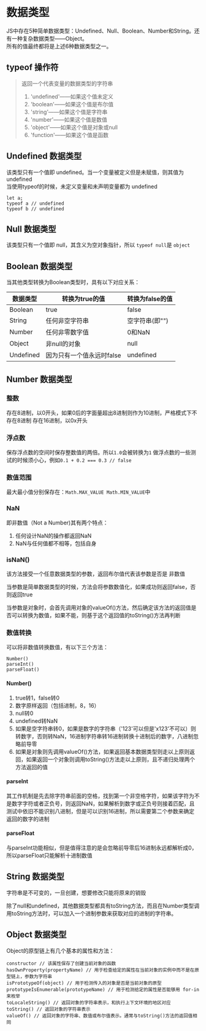 # 数据类型
JS中存在5种简单数据类型：Undefined、Null、Boolean、Number和String。还有一种复杂数据类型——Object。<br>
所有的值最终都将是上述6种数据类型之一。
## typeof 操作符
> 返回一个代表变量的数据类型的字符串
> 1. 'undefined'——如果这个值未定义
> 2. 'boolean'——如果这个值是布尔值
> 3. 'string'——如果这个值是字符串
> 4. 'number'——如果这个值是数值
> 5. 'object'——如果这个值是对象或null
> 6. 'function'——如果这个值是函数

## Undefined 数据类型
该类型只有一个值即 undefined。当一个变量被定义但是未赋值，则其值为 undefined<br>
当使用typeof的时候，未定义变量和未声明变量都为 undefined
````
let a;
typeof a // undefined
typeof b // undefined
````

## Null 数据类型
该类型只有一个值即 null，其含义为空对象指针，所以 ``typeof null``是 ``object``

## Boolean 数据类型
当其他类型转换为Boolean类型时，具有以下对应关系：

| 数据类型 | 转换为true的值 | 转换为false的值 |
|--------|--------|--------|
|   Boolean     |   true    | false |
|String|任何非空字符串|空字符串(即"")|
|Number|任何非零数字值|0和NaN|
|Object|非null的对象|null|
|Undefined|因为只有一个值永远时false| undefined|

## Number 数据类型

### 整数
存在8进制，以0开头，如果0后的字面量超出8进制则作为10进制，严格模式下不存在8进制
存在16进制，以0x开头

### 浮点数
保存浮点数的空间时保存整数值的两倍。所以``1.0``会被转换为``1``
做浮点数的一些测试的时候须小心，例如``0.1 + 0.2 === 0.3 // false``

### 数值范围
最大最小值分别保存在：``Math.MAX_VALUE Math.MIN_VALUE``中

### NaN
即非数值（Not a Number)其有两个特点：

1. 任何设计NaN的操作都返回NaN
2. NaN与任何值都不相等，包括自身
### isNaN()
该方法接受一个任意数据类型的参数，返回布尔值代表该参数是否是 非数值

当参数是简单数据类型的时候，方法会将参数数值化，如果成功则返回false，否则返回true

当参数是对象时，会首先调用对象的valueOf()方法，然后确定该方法的返回值是否可以转换为数值，如果不能，则基于这个返回值的toString()方法再判断

### 数值转换
可以将非数值转换数值，有以下三个方法：
````
Number()
parseInt()
parseFloat()
````
#### Number()
1. true转1，false转0
2. 数字原样返回（包括进制，8，16）
3. null转0
4. undefined转NaN
5. 如果是空字符串转0，如果是数字的字符串（'123'可以但是'x123'不可以）则转数字，否则转NaN，16进制字符串转16进制转换十进制后的数字，八进制忽略前导零
6. 如果是对象则先调用valueOf()方法，如果返回基本数据类型则走以上原则返回，如果返回一个对象则调用toString()方法走以上原则，且不递归处理两个方法返回的值

#### parseInt
其工作机制是先去除字符串前面的空格，找到第一个非空格字符，如果该字符为不是数字字符或者正负号，则返回NaN，如果解析到数字或正负号则接着匹配，且测试中依旧不能识别八进制，但是可以识别16进制，所以需要第二个参数来确定返回的数字的进制

#### parseFloat
与parseInt功能相似，但是值得注意的是会忽略前导零后16进制永远都解析成0，所以parseFloat只能解析十进制数值

## String 数据类型
字符串是不可变的，一旦创建，想要修改只能将原来的销毁

除了null和undefined，其他数据类型都具有toString方法，而且在Number类型调用toString方法时，可以加入一个进制参数来获取对应的进制的字符串。

## Object 数据类型
Object的原型链上有几个基本的属性和方法：
````
constructor // 该属性保存了创建当前对象的函数
hasOwnProperty(propertyName) // 用于检查给定的属性在当前对象的实例中而不是在原型链上，参数为字符串
isPrototypeOf(object) // 用于检测传入的对象是否是当前对象的原型
prototypeIsEnumerable(prototypeName) // 用于检测给定的属性是否能够用 for-in 来枚举
toLocaleString() // 返回对象的字符串表示，和执行上下文环境的地区对应
toString() // 返回对象的字符串表示
valueOf() // 返回对象的字符串、数值或布尔值表示。通常与toString()方法的返回值相同
````